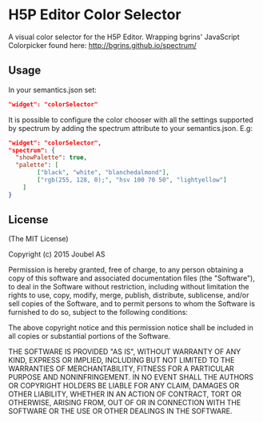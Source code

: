 H5P Editor Color Selector
==========

A visual color selector for the H5P Editor. Wrapping bgrins' JavaScript
Colorpicker found here: http://bgrins.github.io/spectrum/

## Usage

In your semantics.json set:
```json
"widget": "colorSelector"
```
It is possible to configure the color chooser with all the settings supported by
spectrum by adding the spectrum attribute to your semantics.json. E.g:
```json
"widget": "colorSelector",
"spectrum": {
  "showPalette": true,
  "palette": [
        ["black", "white", "blanchedalmond"],
        ["rgb(255, 128, 0);", "hsv 100 70 50", "lightyellow"]
    ]
}
```

## License

(The MIT License)

Copyright (c) 2015 Joubel AS

Permission is hereby granted, free of charge, to any person obtaining a copy of this software and associated documentation files (the "Software"), to deal in the Software without restriction, including without limitation the rights to use, copy, modify, merge, publish, distribute, sublicense, and/or sell copies of the Software, and to permit persons to whom the Software is furnished to do so, subject to the following conditions:

The above copyright notice and this permission notice shall be included in all copies or substantial portions of the Software.

THE SOFTWARE IS PROVIDED "AS IS", WITHOUT WARRANTY OF ANY KIND, EXPRESS OR IMPLIED, INCLUDING BUT NOT LIMITED TO THE WARRANTIES OF MERCHANTABILITY, FITNESS FOR A PARTICULAR PURPOSE AND NONINFRINGEMENT. IN NO EVENT SHALL THE AUTHORS OR COPYRIGHT HOLDERS BE LIABLE FOR ANY CLAIM, DAMAGES OR OTHER LIABILITY, WHETHER IN AN ACTION OF CONTRACT, TORT OR OTHERWISE, ARISING FROM, OUT OF OR IN CONNECTION WITH THE SOFTWARE OR THE USE OR OTHER DEALINGS IN THE SOFTWARE.
